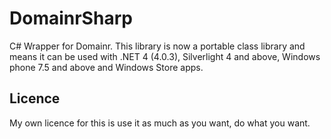 DomainrSharp
============

C# Wrapper for Domainr. This library is now a portable class library and means it can be used with .NET 4 (4.0.3), Silverlight 4 and above, Windows phone 7.5 and above and Windows Store apps.

## Licence ##
My own licence for this is use it as much as you want, do what you want.
